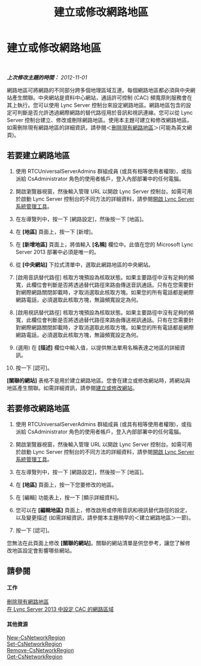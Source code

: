 ﻿---
title: 建立或修改網路地區
TOCTitle: 建立或修改網路地區
ms:assetid: bd08bb66-5976-4ece-b45c-7de19569f814
ms:mtpsurl: https://technet.microsoft.com/zh-tw/library/Gg182579(v=OCS.15)
ms:contentKeyID: 49292141
ms.date: 08/10/2015
mtps_version: v=OCS.15
ms.translationtype: HT
---

# 建立或修改網路地區

 

_**上次修改主題的時間：** 2012-11-01_

網路地區可將網路的不同部分跨多個地理區域互連。每個網路地區都必須與中央網站產生關聯。中央網站是資料中心網站，通話許可控制 (CAC) 頻寬原則服務會在其上執行。您可以使用 Lync Server 控制台來設定網路地區。網路地區包含的設定可判斷是否允許透過網際網路的替代路徑用於音訊和視訊連線。您可以從 Lync Server 控制台建立、修改或刪除網路地區。使用本主題可建立和修改網路地區。如需刪除現有網路地區的詳細資訊，請參閱＜[刪除現有網路地區](lync-server-2013-deleting-existing-network-regions.md)＞(可能為英文網頁)。

## 若要建立網路地區

1.  使用 RTCUniversalServerAdmins 群組成員 (或具有相等使用者權限)，或指派給 CsAdministrator 角色的使用者帳戶，登入內部部署中的任何電腦。

2.  開啟瀏覽器視窗，然後輸入管理 URL 以開啟 Lync Server 控制台。如需可用於啟動 Lync Server 控制台的不同方法的詳細資料，請參閱[開啟 Lync Server 系統管理工具](lync-server-2013-open-lync-server-administrative-tools.md)。

3.  在左導覽列中，按一下 \[網路設定\]，然後按一下 \[地區\]。

4.  在 **\[地區\]** 頁面上，按一下 \[新增\]。

5.  在 **\[新增地區\]** 頁面上，將值輸入 **\[名稱\]** 欄位中。此值在您的 Microsoft Lync Server 2013 部署中必須是唯一的。

6.  從 **\[中央網站\]** 下拉式清單中，選取此網路地區的中央網站。

7.  \[啟用音訊替代路徑\] 核取方塊預設為核取狀態。如果主要路徑中沒有足夠的頻寬，此欄位會判斷是否將透過替代路徑來路由傳送音訊通話。只有在您需要針對網際網路關閉卸載時，才取消選取此核取方塊。如果您的所有電話都是網際網路電話，必須選取此核取方塊，無論頻寬設定為何。

8.  \[啟用視訊替代路徑\] 核取方塊預設為核取狀態。如果主要路徑中沒有足夠的頻寬，此欄位會判斷是否將透過替代路徑來路由傳送視訊通話。只有在您需要針對網際網路關閉卸載時，才取消選取此核取方塊。如果您的所有電話都是網際網路電話，必須選取此核取方塊，無論頻寬設定為何。

9.  (選用) 在 **\[描述\]** 欄位中輸入值，以提供無法單用名稱表達之地區的詳細資訊。

10. 按一下 \[認可\]。

**\[關聯的網站\]** 表格不是用於建立網路地區。您會在建立或修改網站時，將網站與地區產生關聯。如需詳細資訊，請參閱[建立或修改網站](lync-server-2013-creating-or-modifying-network-sites.md)。

## 若要修改網路地區

1.  使用 RTCUniversalServerAdmins 群組成員 (或具有相等使用者權限)，或指派給 CsAdministrator 角色的使用者帳戶，登入內部部署中的任何電腦。

2.  開啟瀏覽器視窗，然後輸入管理 URL 以開啟 Lync Server 控制台。如需可用於啟動 Lync Server 控制台的不同方法的詳細資料，請參閱[開啟 Lync Server 系統管理工具](lync-server-2013-open-lync-server-administrative-tools.md)。

3.  在左導覽列中，按一下 \[網路設定\]，然後按一下 \[地區\]。

4.  在 **\[地區\]** 頁面上，按一下您要修改的地區。

5.  在 \[編輯\] 功能表上，按一下 \[顯示詳細資料\]。

6.  您可以在 **\[編輯地區\]** 頁面上，修改啟用或停用音訊和視訊替代路徑的設定，以及變更描述 (如需詳細資訊，請參閱本主題稍早的＜建立網路地區＞一節)。

7.  按一下 \[認可\]。

您無法在此頁面上修改 **\[關聯的網站\]**。關聯的網站清單是供您參考，讓您了解修改地區設定會影響哪些網站。

## 請參閱

#### 工作

[刪除現有網路地區](lync-server-2013-deleting-existing-network-regions.md)  
[在 Lync Server 2013 中設定 CAC 的網路區域](lync-server-2013-configure-network-regions-for-cac.md)  

#### 其他資源

[New-CsNetworkRegion](new-csnetworkregion.md)  
[Set-CsNetworkRegion](set-csnetworkregion.md)  
[Remove-CsNetworkRegion](remove-csnetworkregion.md)  
[Get-CsNetworkRegion](get-csnetworkregion.md)

